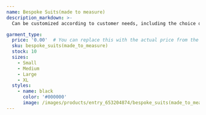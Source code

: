 ```yaml
---
name: Bespoke Suits(made to measure)
description_markdown: >-
  Can be customized according to customer needs, including the choice of fabric, pattern modification, detail modification

garment_type:
  price: '0.00'  # You can replace this with the actual price from the XML
  sku: bespoke_suits(made_to_measure)
  stock: 10
  sizes:
    - Small
    - Medium
    - Large
    - XL
  styles:
    - name: black
      color: '#000000'
      image: /images/products/entry_653204874/bespoke_suits(made_to_measure)_653204874.jpg
---
```

